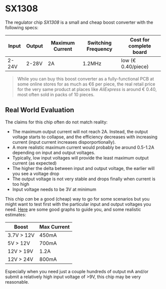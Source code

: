 # SX1308

The regulator chip *SX1308* is a small and cheap boost converter with the following specs:

| Input | Output | Maximum Current | Switching Frequency | Cost for complete board |
| --- | --- | --- | --- | --- |
| 2-24V | 2-28V | 2A | 1.2MHz | low (€ 0.40/piece) |

> While you can buy this boost converter as a fully-functional PCB at some online stores for as much as €6 per piece, the real retail price for the very same product at places like *AliExpress* is around € 0.40, most often sold in packs of 10 pieces.

## Real World Evaluation

The claims for this chip often do not match reality:

* The maximum output current will not reach 2A. Instead, the output voltage starts to collapse, and the efficiency decreases with increasing current (input current increases disporportionally). 
* A more realistic maximum current would probably be around 0.5-1.2A depending on input and output voltages. 
* Typically, low input voltages will provide the least maximum output current (as expected)
* The higher the delta between input and output voltage, the earlier will you see a voltage drop
* The output voltage is not very stable and drops finally when current is too high
* Input voltage needs to be 3V at minimum


This chip *can* be a good (cheap) way to go for some scenarios but you might want to test first with the particular input and output voltages you need. [Here](https://www.matts-electronics.com/wp-content/uploads/2018/06/SX1308.pdf) are some good graphs to guide you, and some realistic estimates:

| Boost | Max Current |
| --- | --- |
| 3.7V > 12V | 450mA |
5V > 12V | 700mA |
12V > 19V | 1.2A |
12V > 24V | 800mA |

Especially when you need just a couple hundreds of output mA and/or submit a relatively high input voltage of >9V, this chip may be very reasonable.


